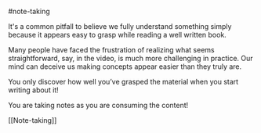#note-taking 

It's a common pitfall to believe we fully understand something simply because it appears easy to grasp while reading a well written book.

Many people have faced the frustration of realizing what seems straightforward, say, in the video, is much more challenging in practice. Our mind can deceive us making concepts appear easier than they truly are.

You only discover how well you’ve grasped the material when you start writing about it!

You are taking notes as you are consuming the content!

[[Note-taking]]